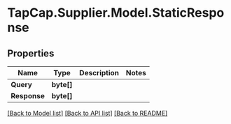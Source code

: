 # TapCap.Supplier.Model.StaticResponse
## Properties

Name | Type | Description | Notes
------------ | ------------- | ------------- | -------------
**Query** | **byte[]** |  | 
**Response** | **byte[]** |  | 

[[Back to Model list]](../README.md#documentation-for-models) [[Back to API list]](../README.md#documentation-for-api-endpoints) [[Back to README]](../README.md)

